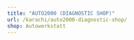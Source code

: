 ```yaml
---
title: "AUTO2000 (DIAGNOSTIC SHOP)"
url: /karachi/auto2000-diagnostic-shop/
shop: Autowerkstatt
---
```

